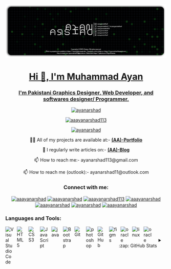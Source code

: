 <a href="https://linktr.ee/AyanArshad" target="blank"><img src="https://github.com/ayanarshad/ayanarshad/blob/main/(AA)-Github%20Banner.png">
<h1 align="center">Hi 👋, I'm Muhammad Ayan</h1>
<h3 align="center">I'm Pakistani Graphics Designer, Web Developer, and softwares designer/ Programmer.</h3>

<p align="center"> <img src="https://komarev.com/ghpvc/?username=ayanarshad&label=Profile%20views&color=0e75b6&style=flat" alt="ayanarshad" /> </p>
<p align="center"> <a href="https://twitter.com/aaayanarshad113" target="blank"><img src="https://img.shields.io/twitter/follow/aaayanarshad113?&color=0e75b6&style=flat" alt="aaayanarshad113" /></a> </p>

<p align="center"> <a href="https://github.com/ryo-ma/github-profile-trophy"><img src="https://github-profile-trophy.vercel.app/?username=ayanarshad&theme=onedark&row=2&column=3" alt="ayanarshad" /></a> </p>


<p align="center"> 👨‍💻 All of my projects are available at:- <a href="https://aaportfolio.pages.dev" target="blank"><strong>(AA)-Portfolio</strong></a></p>
<p align="center"> 📝 I regularly write articles on:- <a href="https://ayanarshad.blogspot.com" target="blank"><strong>(AA)-Blog</strong></a> </p>
<p align="center"> 📫 How to reach me:- ayanarshad113@gmail.com </p>
<p align="center"> 📫 How to reach me (outlook):- ayanarshad11@outlook.com </p>


<h3 align="center">Connect with me:</h3>
<p align="center">
<a href="https://www.youtube.com/c/aaayanarshad" target="blank"><img align="center" src="https://raw.githubusercontent.com/rahuldkjain/github-profile-readme-generator/master/src/images/icons/Social/youtube.svg" alt="aaayanarshad" height="30" width="40" /></a>
<a href="https://fb.com/aaayanarshad" target="blank"><img align="center" src="https://raw.githubusercontent.com/rahuldkjain/github-profile-readme-generator/master/src/images/icons/Social/facebook.svg" alt="aaayanarshad" height="30" width="40" /></a>
<a href="https://twitter.com/aaayanarshad113" target="blank"><img align="center" src="https://raw.githubusercontent.com/rahuldkjain/github-profile-readme-generator/master/src/images/icons/Social/twitter.svg" alt="aaayanarshad113" height="30" width="40" /></a>
<a href="https://instagram.com/aaayanarshad" target="blank"><img align="center" src="https://raw.githubusercontent.com/rahuldkjain/github-profile-readme-generator/master/src/images/icons/Social/instagram.svg" alt="aaayanarshad" height="30" width="40" /></a>
<a href="https://linkedin.com/in/aaayanarshad" target="blank"><img align="center" src="https://raw.githubusercontent.com/rahuldkjain/github-profile-readme-generator/master/src/images/icons/Social/linked-in-alt.svg" alt="aaayanarshad" height="30" width="40" /></a>
<a href="https://www.behance.net/ayanarshad" target="blank"><img align="center" src="https://raw.githubusercontent.com/rahuldkjain/github-profile-readme-generator/master/src/images/icons/Social/behance.svg" alt="ayanarshad" height="30" width="40" /></a>
<a href="https://codepen.io/aaayanarshad" target="blank"><img align="center" src="https://raw.githubusercontent.com/rahuldkjain/github-profile-readme-generator/master/src/images/icons/Social/codepen.svg" alt="aaayanarshad" height="30" width="40" /></a>
</p>

### Languages and Tools:

<img align="left" alt="Visual Studio Code" width="26px" src="https://cdn.jsdelivr.net/gh/devicons/devicon/icons/vscode/vscode-original.svg" style="padding-right:10px;" />

<img align="left" alt="HTML5" width="26px" src="https://cdn.jsdelivr.net/gh/devicons/devicon/icons/html5/html5-original.svg" style="padding-right:10px;" />

<img align="left" alt="CSS3" width="26px" src="https://cdn.jsdelivr.net/gh/devicons/devicon/icons/css3/css3-original.svg" style="padding-right:10px;" />

<img align="left" alt="JavaScript" width="26px" src="https://cdn.jsdelivr.net/gh/devicons/devicon/icons/javascript/javascript-original.svg" style="padding-right:10px;" />

<img align="left" alt="java" width="26px" src="https://cdn.jsdelivr.net/gh/devicons/devicon/icons/java/java-original.svg" style="padding-right:10px;" />


<img align="left" alt="Bootstrap" width="26px" src="https://cdn.jsdelivr.net/gh/devicons/devicon/icons/bootstrap/bootstrap-original.svg" style="padding-right:10px;" />

<img align="left" alt="Git" width="26px" src="https://cdn.jsdelivr.net/gh/devicons/devicon/icons/git/git-original.svg" style="padding-right:10px;" />

<img align="left" alt="photoshop" width="26px" src="https://cdn.jsdelivr.net/gh/devicons/devicon/icons/photoshop/photoshop-plain.svg" style="padding-right:10px;" />

<img align="left" alt="GitHub" width="26px" src="https://user-images.githubusercontent.com/3369400/139447912-e0f43f33-6d9f-45f8-be46-2df5bbc91289.png" style="padding-right:10px;" />


<img align="left" alt="figms" width="26px" src="https://cdn.jsdelivr.net/gh/devicons/devicon/icons/figma/figma-original.svg" style="padding-right:10px;" />

<img align="left" alt="oracle" width="26px" src="https://cdn.jsdelivr.net/gh/devicons/devicon/icons/oracle/oracle-original.svg" style="padding-right:10px;" />

<img align="left" alt="linux" width="26px" src="https://cdn.jsdelivr.net/gh/devicons/devicon/icons/linux/linux-original.svg" style="padding-right:10px;" />

<img align="left" alt="oracle" width="26px" src="https://cdn.jsdelivr.net/npm/devicons@1.8.0/!SVG/illustrator.svg" style="padding-right:10px;" />


<br />
<br />


<details align="center">
  <summary>:zap: GitHub Stats</summary>
<h3 align="center">
<p><img align="center" src="https://github-readme-stats.vercel.app/api/top-langs/?username=ayanarshad&layout=compact&show_icons=true&theme=dark" /></p>
<p>&nbsp;<img align="center" src="https://github-readme-stats.vercel.app/api?username=ayanarshad&show_icons=true&theme=dark" alt="ayanarshad" /></p>
<p><img align="center" src="https://github-readme-streak-stats.herokuapp.com/?user=ayanarshad&show_icons=true&theme=dark" alt="ayanarshad" /></p>
</h3>
</details>
